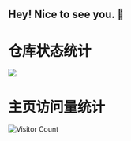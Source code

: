 ## Hey! Nice to see you. 👋

# 仓库状态统计
![](https://github-readme-stats.vercel.app/api?username=tec-pHHHHHH&show_icons=ture&theme=transparent)

# 主页访问量统计
![Visitor Count](https://profile-counter.glitch.me/tec-pHHHHHH.com/count.svg)
